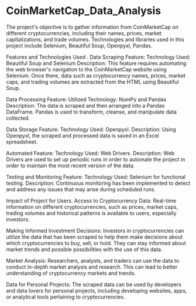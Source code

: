 # CoinMarketCap_Data_Analysis
The project's objective is to gather information from CoinMarketCap on different cryptocurrencies, including their names, prices, market capitalizations, and trade volumes.
Technologies and libraries used in this project include Selenium, Beautiful Soup, Openpyxl, Pandas.

Features and Technologies Used .
Data Scraping Feature:
Technology Used: Beautiful Soup and Selenium
Description:
This feature requires automating the web browser's navigation to the CoinMarketCap website using Selenium. Once there, data such as cryptocurrency names, prices, market caps, and trading volumes are extracted from the HTML using Beautiful Soup.

Data Processing Feature:
Utilized Technology: NumPy and Pandas
Description:
The data is scraped and then arranged into a Pandas DataFrame. Pandas is used to transform, cleanse, and manipulate data collected. 

Data Storage Feature:
Technology Used: Openpyxl.
Description:
Using Openpyxl, the scraped and processed data is saved in an Excel spreadsheet.

Automated Feature:
Technology Used: Web Drivers.
Description: 
Web Drivers are used to set up periodic runs in order to automate the project in order to maintain the most recent version of the data.

Testing and Monitoring Feature:
Technology Used: Selenium for functional testing.
Description: 
Continuous monitoring has been implemented to detect and address any issues that may arise during scheduled runs.

Impact of Project for Users.
Access to Cryptocurrency Data: 
Real-time information on different cryptocurrencies, such as prices, market caps, trading volumes and historical patterns is available to users, especially investors.
 
Making Informed Investment Decisions: 
Investors in cryptocurrencies can utilize the data that has been scraped to help them make decisions about which cryptocurrencies to buy, sell, or hold. 
They can stay informed about market trends and possible possibilities with the use of this data.

Market Analysis: 
Researchers, analysts, and traders can use the data to conduct in-depth market analysis and research. This can lead to better understanding of cryptocurrency markets 
and trends.

Data for Personal Projects: 
The scraped data can be used by developers and data lovers for personal projects, including developing websites, apps, or analytical tools pertaining to cryptocurrencies.
